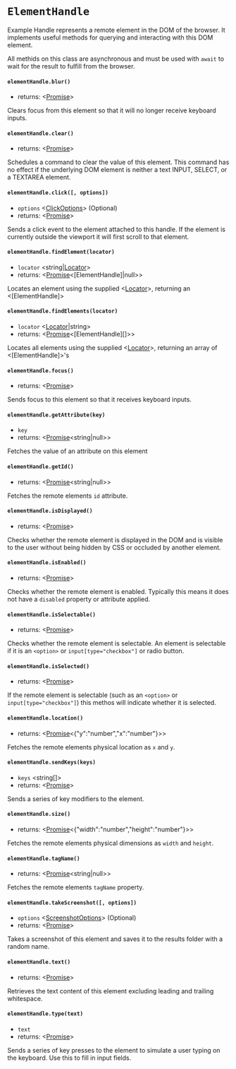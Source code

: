 # `ElementHandle`

Example Handle represents a remote element in the DOM of the browser. It implements useful methods for querying and interacting with this DOM element.

All methids on this class are asynchronous and must be used with `await` to wait for the result to fulfill from the browser.

#### `elementHandle.blur()`
* returns: <[Promise]<void>> 

Clears focus from this element so that it will no longer receive keyboard inputs.

#### `elementHandle.clear()`
* returns: <[Promise]<void>> 

Schedules a command to clear the value of this element.
This command has no effect if the underlying DOM element is neither a text
INPUT, SELECT, or a TEXTAREA element.

#### `elementHandle.click([, options])`
* `options` <[ClickOptions]> (Optional) 
* returns: <[Promise]<void>> 

Sends a click event to the element attached to this handle. If the element is
currently outside the viewport it will first scroll to that element.

#### `elementHandle.findElement(locator)`
* `locator` <string|[Locator]>  
* returns: <[Promise]<[ElementHandle]|null>> 

Locates an element using the supplied <[Locator]>, returning an <[ElementHandle]>

#### `elementHandle.findElements(locator)`
* `locator` <[Locator]|string>  
* returns: <[Promise]<[ElementHandle][]>> 

Locates all elements using the supplied <[Locator]>, returning an array of <[ElementHandle]>'s

#### `elementHandle.focus()`
* returns: <[Promise]<void>> 

Sends focus to this element so that it receives keyboard inputs.

#### `elementHandle.getAttribute(key)`
* `key` <string>  
* returns: <[Promise]<string|null>> 

Fetches the value of an attribute on this element

#### `elementHandle.getId()`
* returns: <[Promise]<string|null>> 

Fetches the remote elements `id` attribute.

#### `elementHandle.isDisplayed()`
* returns: <[Promise]<boolean>> 

Checks whether the remote element is displayed in the DOM and is visible to the user without being hidden by CSS or occluded by another element.

#### `elementHandle.isEnabled()`
* returns: <[Promise]<boolean>> 

Checks whether the remote element is enabled. Typically this means it does not have a `disabled` property or attribute applied.

#### `elementHandle.isSelectable()`
* returns: <[Promise]<boolean>> 

Checks whether the remote element is selectable. An element is selectable if it is an `<option>` or `input[type="checkbox"]` or radio button.

#### `elementHandle.isSelected()`
* returns: <[Promise]<boolean>> 

If the remote element is selectable (such as an `<option>` or `input[type="checkbox"]`) this methos will indicate whether it is selected.

#### `elementHandle.location()`
* returns: <[Promise]<{"y":"number","x":"number"}>> 

Fetches the remote elements physical location as `x` and `y`.

#### `elementHandle.sendKeys(keys)`
* `keys` <string[]>  
* returns: <[Promise]<void>> 

Sends a series of key modifiers to the element.

#### `elementHandle.size()`
* returns: <[Promise]<{"width":"number","height":"number"}>> 

Fetches the remote elements physical dimensions as `width` and `height`.

#### `elementHandle.tagName()`
* returns: <[Promise]<string|null>> 

Fetches the remote elements `tagName` property.

#### `elementHandle.takeScreenshot([, options])`
* `options` <[ScreenshotOptions]> (Optional) 
* returns: <[Promise]<void>> 

Takes a screenshot of this element and saves it to the results folder with a random name.

#### `elementHandle.text()`
* returns: <[Promise]<string>> 

Retrieves the text content of this element excluding leading and trailing whitespace.

#### `elementHandle.type(text)`
* `text` <string>  
* returns: <[Promise]<void>> 

Sends a series of key presses to the element to simulate a user typing on the keyboard. Use this to fill in input fields.


[Promise]: https://developer.mozilla.org/en-US/docs/Web/JavaScript/Reference/Global_Objects/Promise
[ClickOptions]: api/Interfaces.md#clickoptions
[Locator]: api/Locator.md#locator
[ScreenshotOptions]: api/Interfaces.md#screenshotoptions